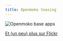 ```yaml
---
title: Openmoko teasing
---
```


![Openmoko base
apps](http://farm4.static.flickr.com/3241/2676115027_27e82ffbcb.jpg)

[Et (un peu) plus sur Flickr](http://flickr.com/photos/ephoz/tags/openmoko/)

